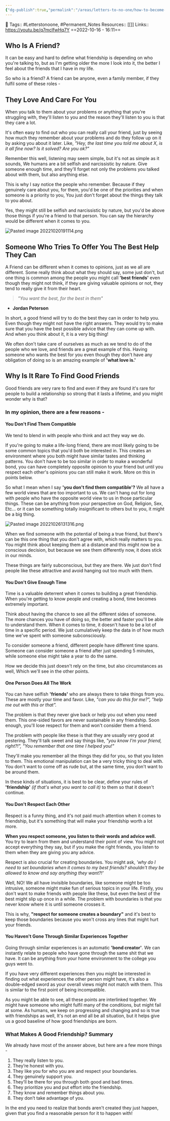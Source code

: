 ```yaml
---
{"dg-publish":true,"permalink":"/areas/letters-to-no-one/how-to-become-a-good-friend/","dgPassFrontmatter":true,"noteIcon":"3","created":"2023-11-14T21:08:40.023+05:30","updated":"2023-12-16T12:12:30.604+05:30"}
---
```


🧶 Tags:: #Letterstonoone, #Permanent_Notes
Resources:: [[]]
Links:: https://youtu.be/q7mclfwHq7Y
==2022-10-16 - 16:11==

## Who Is A Friend?
It can be easy and hard to define what friendship is depending on who you're talking to, but as I'm getting older the more I look into it, the better I feel about the friends that I have in my life.

So who is a friend? A friend can be anyone, even a family member, if they fulfil some of these roles -

## They Love And Care For You
When you talk to them about your problems or anything that you're struggling with, they'll listen to you and the reason they'll listen to you is that they care a lot.

It's often easy to find out who you can really call your friend, just by seeing how much they remember about your problems and do they follow up on it by asking you about it later. Like, *"Hey, the last time you told me about X, is it all fine now? Is it solved? Are you ok?"*

Remember this well, listening may seem simple, but it's not as simple as it sounds, We humans are a bit selfish and narcissistic by nature. Give someone enough time, and they'll forget not only the problems you talked about with them, but also anything else.

This is why I say notice the people who remember. Because if they genuinely care about you, for them, you'd be one of the priorities and when someone is a priority to you, You just don't forget about the things they talk to you about.

Yes, they might still be selfish and narcissistic by nature, but you'd be above those things if you're a friend to that person. You can say the hierarchy would be different when it comes to you.

![Pasted image 20221020191114.png](/img/user/Resources/%F0%9F%93%81%20Files/%F0%9F%93%B8Images/Pasted%20image%2020221020191114.png)

## Someone Who Tries To Offer You The Best Help They Can
A Friend can be different when it comes to opinions, just as we all are different. Some really think about what they should say, some just don't, but one thing is common among the people you might call **'best friends'** even though they might not think, if they are giving valuable opinions or not, they tend to really give it from their heart.

> *"You want the best, for the best in them"*
 - **Jordan Peterson**

In short, a good friend will try to do the best they can in order to help you. Even though they might not have the right answers. They would try to make sure that you have the best possible advice that they can come up with. And when you think about it, it is a very big thing!

We often don't take care of ourselves as much as we tend to do of the people who we love, and friends are a great example of this. Having someone who wants the best for you even though they don't have any obligation of doing so is an amazing example of **'what love is.'**

## Why Is It Rare To Find Good Friends
Good friends are very rare to find and even if they are found it's rare for people to build a relationship so strong that it lasts a lifetime, and you might wonder why is that?

### In my opinion, there are a few reasons -
#### You Don't Find Them Compatible
We tend to blend in with people who think and act they way we do.

If you're going to make a life-long friend, there are most likely going to be some common topics that you'd both be interested in. This creates an environment where you both might have similar tastes and thinking patterns. You don't have to be too similar in order to make a wonderful bond, you can have completely opposite opinion to your friend but until you respect each other's opinions you can still make it work. More on this in points below.

So what I mean when I say **'you don't find them compatible'?** We all have a few world views that are too important to us. We can't hang out for long with people who have the opposite world view to us in those particular things. These can be anything from your perspective on God, Religion, Sex, Etc... or it can be something totally insignificant to others but to you, it might be a big thing.

![Pasted image 20221026131316.png](/img/user/Resources/%F0%9F%93%81%20Files/%F0%9F%93%B8Images/Pasted%20image%2020221026131316.png)

When we find someone with the potential of being a true friend, but there's can be this one thing that you don't agree with, which really matters to you. You might think about keeping them at a distance and this might now be a conscious decision, but because we see them differently now, it does stick in our minds.

These things are fairly subconscious, but they are there. We just don't find people like these attractive and avoid hanging out too much with them.

#### You Don't Give Enough Time
Time is a valuable deterrent when it comes to building a great friendship. When you're getting to know people and creating a bond, time becomes extremely important.

Think about having the chance to see all the different sides of someone. The more chances you have of doing so, the better and faster you'll be able to understand them. When it comes to time, it doesn't have to be a lot of time in a specific period. We just cumulatively keep the data in of how much time we've spent with someone subconsciously.

To consider someone a friend, different people have different time spans. Someone can consider someone a friend after just spending 5 minutes, while someone else might take a year to do the same.

How we decide this just doesn't rely on the time, but also circumstances as well, Which we'll see in the other points.

#### One Person Does All The Work
You can have selfish **'friends'** who are always there to take things from you. These are mostly your time and favor. Like, *"can you do this for me?", "help me out with this or that".*

The problem is that they never give back or help you out when you need them. This one-sided favors are never sustainable in any friendship. Soon enough, you'll lose respect for them and won't consider them a friend.

The problem with people like these is that they are usually very good at pestering. They'll talk sweet and say things like, *"you know I'm your friend, right?!", "You remember that one time I helped you!"*

They'll make you remember all the things they did for you, so that you listen to them. This emotional manipulation can be a very tricky thing to deal with. You don't want to come off as rude but, at the same time, you don't want to be around them.

In these kinds of situations, it is best to be clear, define your rules of **'friendship'** *(if that's what you want to call it)* to them so that it doesn't continue.

#### You Don't Respect Each Other
Respect is a funny thing, and it's not paid much attention when it comes to friendship, but it's something that will make your friendship worth a lot more.

**When you respect someone, you listen to their words and advice well.** You try to learn from them and understand their point of view. You might not accept everything they say, but if you make the right friends, you listen to them when they are giving you any advice.

Respect is also crucial for creating boundaries. You might ask, *'why do I need to set boundaries when it comes to my best friends? shouldn't they be allowed to know and say anything they want?!'*

Well, NO! We all have invisible boundaries, like someone might be too intrusive, someone might make fun of serious topics in your life. Firstly, you don't want to make friends with people like these, but even the best of the best might slip up once in a while. The problem with boundaries is that you never know where it is until someone crosses it.

This is why, **"respect for someone creates a boundary"** and it's best to keep those boundaries because you won't cross any lines that might hurt your friends.

#### You Haven't Gone Through Similar Experiences Together
Going through similar experiences is an automatic **'bond creator'**. We can instantly relate to people who have gone through the same shit that we have. It can be anything from your home environment to the college you guys went to.

If you have very different experiences then you might be interested in finding out what experiences the other person might have, it's also a double-edged sword as your overall views might not match with them. This is similar to the first point of being incompatible.

As you might be able to see, all these points are interlinked together. We might have someone who might fulfil many of the conditions, but might fail at some. As humans, we keep on progressing and changing and so is true with friendships as well, It's not an end all be all situation, but it helps give us a good baseline of how good friendships are born.

### What Makes A Good Friendship? Summary

We already have most of the answer above, but here are a few more things -

1. They really listen to you.
2. They’re honest with you.
3. They like you for who you are and respect your boundaries.
4. They genuinely support you.
5. They’ll be there for you through both good and bad times.
6. They prioritize you and put effort into the friendship.
7. They know and remember things about you.
8. They don’t take advantage of you.

In the end you need to realize that bonds aren't created they just happen, given that you find a reasonable person for it to happen with!